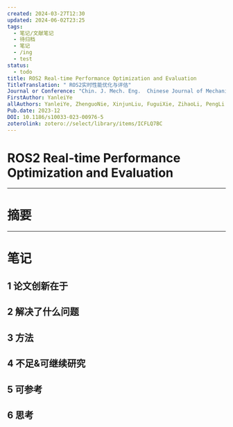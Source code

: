 ```yaml
---
created: 2024-03-27T12:30
updated: 2024-06-02T23:25
tags:
  - 笔记/文献笔记
  - 待归档
  - 笔记
  - /ing
  - test
status:
  - todo
title: ROS2 Real-time Performance Optimization and Evaluation
TitleTranslation: " ROS2实时性能优化与评估"
Journal or Conference: "Chin. J. Mech. Eng.  Chinese Journal of Mechanical Engineering "
FirstAuthor: YanleiYe
allAuthors: YanleiYe, ZhenguoNie, XinjunLiu, FuguiXie, ZihaoLi, PengLi
Pub.date: 2023-12
DOI: 10.1186/s10033-023-00976-5
zoterolink: zotero://select/library/items/ICFLQ7BC
---
```

# ROS2 Real-time Performance Optimization and Evaluation
---

# 摘要









***

# 笔记

## 1 论文创新在于

## 2 解决了什么问题

## 3 方法

## 4 不足&可继续研究

## 5 可参考

## 6 思考
